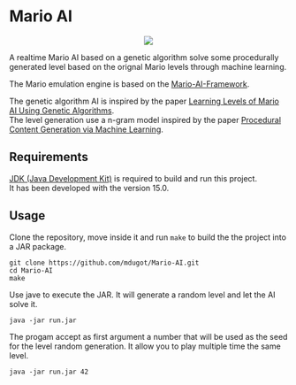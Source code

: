 # Mario AI


<p align="center">
  <img src="https://github.com/mdugot/Mario-AI/blob/master/mario.gif" />
</p>


A realtime Mario AI based on a genetic algorithm solve some procedurally generated level based on the orignal Mario levels through machine learning. 

The Mario emulation engine is based on the [Mario-AI-Framework](https://github.com/amidos2006/Mario-AI-Framework).

The genetic algorithm AI is inspired by the paper [Learning Levels of Mario AI Using Genetic Algorithms](https://core.ac.uk/download/pdf/44310211.pdf). </br>
The level generation use a n-gram model inspired by the paper [Procedural Content Generation via Machine Learning](https://arxiv.org/abs/1702.00539).

## Requirements

[JDK (Java Development Kit)](https://jdk.java.net/15/)  is required to build and run this project. </br>
It has been developed with the version 15.0.

## Usage

Clone the repository, move inside it and run `make` to build the the project into a JAR package.

```
git clone https://github.com/mdugot/Mario-AI.git
cd Mario-AI
make
```
Use jave to execute the JAR. It will generate a random level and let the AI solve it.

```
java -jar run.jar
```

The progam accept as first argument a number that will be used as the seed for the level random generation.
It allow you to play multiple time the same level.

```
java -jar run.jar 42
```
